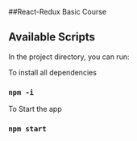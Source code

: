 ##React-Redux Basic Course

## Available Scripts

In the project directory, you can run:

To install all dependencies

### `npm -i`

To Start the app

### `npm start`

